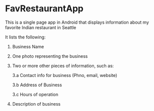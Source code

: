 # FavRestaurantApp
This is a single page app in Android that displays information about my favorite Indian restaurant in Seattle

It lists the following:
  1. Business Name
  2. One photo representing the business
  3. Two or more other pieces of information, such as:
  
       3.a Contact info for business (Phno, email, website)
       
       3.b Address of Business
       
       3.c Hours of operation
  4. Description of business
    
